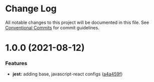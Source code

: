 # Change Log

All notable changes to this project will be documented in this file.
See [Conventional Commits](https://conventionalcommits.org) for commit guidelines.

# 1.0.0 (2021-08-12)


### Features

* **jest:** adding base, javascript-react configs ([a4a459f](https://github.com/nickstaroba/eterna-tooling/commit/a4a459f57e39133c056e84e5a14b9a4958ae4d4b))
